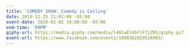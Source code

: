 ```yaml
---
title: 'COMEDY SHOW: Comedy is Calling'
date: 2019-12-25 21:01:00 -05:00
event-date: 2020-02-02 19:00:00 -05:00
end-time: '09PM'
giphy-url: https://media.giphy.com/media/l46CwEYnbFtFfjZNS/giphy.gif
event-url: https://www.facebook.com/events/1008361929528993/
---
```


